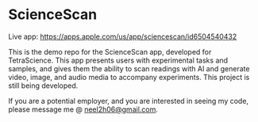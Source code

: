 # ScienceScan

Live app: https://apps.apple.com/us/app/sciencescan/id6504540432

This is the demo repo for the ScienceScan app, developed for TetraScience. This app presents users with experimental tasks and samples, and gives them the ability to scan readings with AI and generate video, image, and audio media to accompany experiments. This project is still being developed. 

If you are a potential employer, and you are interested in seeing my code, please message me @ neel2h06@gmail.com.
